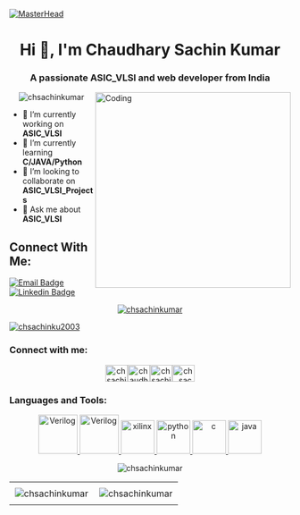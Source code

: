 [![MasterHead](https://img.freepik.com/free-vector/teenager-boy-bedroom-interior-computers-desk_107791-2738.jpg?w=1380&t=st=1671364024~exp=1671364624~hmac=03c6afe7f2c73c2ba980177517ed4611408de840a61f0030d6d346ea4bb817d0)](https://github.com/chsachinkumar)
<h1 align="center">Hi 👋, I'm Chaudhary Sachin Kumar</h1>
<h3 align="center">A passionate ASIC_VLSI and web developer from India</h3>
<img align="right" alt="Coding" width="350" src="https://video-public.canva.com/VAEOZA-JS78/v/cd47229be2.gif">

<p align="center"> <img src="https://komarev.com/ghpvc/?username=chsachinkumar&label=Profile%20views&color=0e75b6&style=flat" alt="chsachinkumar" /> </p>

- 🔭 I’m currently working on **ASIC_VLSI**
- 🌱 I’m currently learning **C/JAVA/Python**
- 👯 I’m looking to collaborate on **ASIC_VLSI_Projects**
- 💬 Ask me about **ASIC_VLSI**

## Connect With Me:

[![Email Badge](https://img.shields.io/badge/-Email-c14438?style=flat-square&logo=Gmail&logoColor=white&link=mailto:chsachinkumar2003@gmail.com)](mailto:chsachinkumar2003@gmail.com)
[![Linkedin Badge](https://img.shields.io/badge/-LinkedIn-blue?style=flat-square&logo=Linkedin&logoColor=white&link=https://www.linkedin.com/in/chaudhary-sachin-kumar-36ab61201/)](https://www.linkedin.com/in/chaudhary-sachin-kumar-36ab61201/)

<p align="center"> <a href="https://github.com/ryo-ma/github-profile-trophy"><img src="https://github-profile-trophy.vercel.app/?username=chsachinkumar&title=Commit,Followers,Stars,Repositories,PullRequest&theme=flat&margin-w=15" alt="chsachinkumar" /></a> </p>

<p align="left"> <a href="https://twitter.com/chsachinku2003" target="blank"><img src="https://img.shields.io/twitter/follow/chsachinku2003?logo=twitter&style=for-the-badge" alt="chsachinku2003" /></a> </p>

<h3 align="left">Connect with me:</h3>
<p align="center">
<a href="https://twitter.com/chsachinku2003" target="blank"><img align="center" src="https://raw.githubusercontent.com/rahuldkjain/github-profile-readme-generator/master/src/images/icons/Social/twitter.svg" alt="chsachinku2003" height="30" width="40" /></a><a href="https://linkedin.com/in/chaudhary sachin kumar" target="blank"><img align="center" src="https://raw.githubusercontent.com/rahuldkjain/github-profile-readme-generator/master/src/images/icons/Social/linked-in-alt.svg" alt="chaudhary sachin kumar" height="30" width="40" /></a><a href="https://fb.com/chsachinku2003" target="blank"><img align="center" src="https://raw.githubusercontent.com/rahuldkjain/github-profile-readme-generator/master/src/images/icons/Social/facebook.svg" alt="chsachinku2003" height="30" width="40" /></a><a href="https://instagram.com/ch_sachin_2003" target="blank"><img align="center" src="https://raw.githubusercontent.com/rahuldkjain/github-profile-readme-generator/master/src/images/icons/Social/instagram.svg" alt="ch_sachin_2003" height="30" width="40" /></a></p>

<h3 align="left">Languages and Tools:</h3>
<p align="center"> <a href="https://en.wikipedia.org/wiki/SystemVerilog" target="_blank" rel="noreferrer"> <img src="https://user-images.githubusercontent.com/2379260/193959591-57709d49-4834-471d-a03a-339eb898ab0f.png" alt="Verilog" width="70" height="70"/> </a>  <a href="https://www.verilog.com" target="_blank" rel="noreferrer"> <img src="https://pbs.twimg.com/profile_images/1498729805625188352/cyIH6Vb7_400x400.jpg" alt="Verilog" width="70" height="70"/> </a>
<a href="https://www.xilinx.com" target="_blank" rel="noreferrer"> <img src="https://encrypted-tbn0.gstatic.com/images?q=tbn:ANd9GcQ1MueuGCVqqTMVlXMvrxS04cyljzFESLxL33NgKKP50Pyh-OuHtWSvfWKis2BA46VPSqc&usqp=CAU" alt="xilinx" width="60" height="60"/> </a> <a href="https://www.python.org" target="_blank" rel="noreferrer"> <img src="https://user-images.githubusercontent.com/25181517/183423507-c056a6f9-1ba8-4312-a350-19bcbc5a8697.png" alt="python" width="60" height="60"/> </a>
<a href="https://www.cprogramming.com/" target="_blank" rel="noreferrer"> <img src="https://user-images.githubusercontent.com/25181517/192106070-46255bcf-65e6-4c6b-a296-bf8d0d8fb2a7.png" alt="c" width="60" height="60"/> </a>
<a href="https://www.java.com" target="_blank" rel="noreferrer"> <img src="https://user-images.githubusercontent.com/25181517/117201156-9a724800-adec-11eb-9a9d-3cd0f67da4bc.png" alt="java" width="60" height="60"/> </a>
 </p>

<p align="center"><img align="center" src="https://github-readme-stats.vercel.app/api/top-langs?username=chsachinkumar&show_icons=true&locale=en&layout=compact" alt="chsachinkumar" /></p>

<div id="image-table">
    <table>
	    <tr>
    	    <td style="padding:10px">
        	    <img align="center" src="https://github-readme-stats.vercel.app/api?username=chsachinkumar&show_icons=true&locale=en" alt="chsachinkumar" />
      	    </td>
            <td style="padding:10px">
            	<img align="center" src="https://github-readme-streak-stats.herokuapp.com/?user=chsachinkumar&" alt="chsachinkumar" />
            </td>
        </tr>
    </table>
</div>
